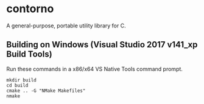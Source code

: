 # contorno
A general-purpose, portable utility library for C.

## Building on Windows (Visual Studio 2017 v141_xp Build Tools)
Run these commands in a x86/x64 VS Native Tools command prompt.
```
mkdir build
cd build
cmake .. -G "NMake Makefiles" 
nmake 
```
